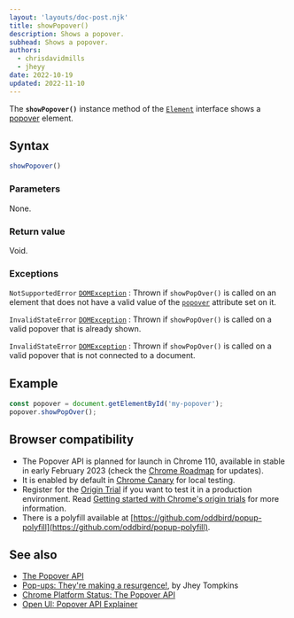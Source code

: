 ```yaml
---
layout: 'layouts/doc-post.njk'
title: showPopover()
description: Shows a popover.
subhead: Shows a popover.
authors:
  - chrisdavidmills
  - jheyy
date: 2022-10-19
updated: 2022-11-10
---
```


The **`showPopover()`** instance method of the [`Element`](https://developer.mozilla.org/docs/Web/API/Element) interface shows a [popover](/docs/web-platform/popover-api/) element.

## Syntax

```js
showPopover()
```

### Parameters

None.

### Return value

Void.

### Exceptions

`NotSupportedError` [`DOMException`](https://developer.mozilla.org/docs/Web/API/DOMException)
: Thrown if `showPopOver()` is called on an element that does not have a valid value of the [`popover`](/docs/web-platform/popover-api/popover-attribute) attribute set on it.

`InvalidStateError` [`DOMException`](https://developer.mozilla.org/docs/Web/API/DOMException)
: Thrown if `showPopOver()` is called on a valid popover that is already shown.

`InvalidStateError` [`DOMException`](https://developer.mozilla.org/docs/Web/API/DOMException)
: Thrown if `showPopOver()` is called on a valid popover that is not connected to a document.

## Example

```js
const popover = document.getElementById('my-popover');
popover.showPopOver();
```

## Browser compatibility

* The Popover API is planned for launch in Chrome 110, available in stable in early February 2023 (check the [Chrome Roadmap](https://chromestatus.com/roadmap) for updates).
* It is enabled by default in [Chrome Canary](https://www.google.com/chrome/canary/) for local testing.  
* Register for the [Origin Trial](/origintrials/#/view_trial/4500221927649968129) if you want to test it in a production environment. Read [Getting started with Chrome's origin trials](/docs/web-platform/origin-trials/) for more information.
* There is a polyfill available at [https://github.com/oddbird/popup-polyfill](https://github.com/oddbird/popup-polyfill).

## See also

* [The Popover API](/docs/web-platform/popover-api/)
* [Pop-ups: They're making a resurgence!](/blog/pop-ups-theyre-making-a-resurgence/), by Jhey Tompkins
* [Chrome Platform Status: The Popover API](https://chromestatus.com/feature/5463833265045504) 
* [Open UI: Popover API Explainer](https://open-ui.org/components/popup.research.explainer)